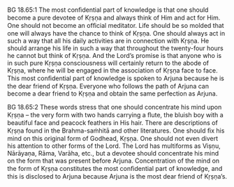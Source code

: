 BG 18.65:1	The most conﬁdential part of knowledge is that one should become a pure devotee of Kṛṣṇa and always think of Him and act for Him. One should not become an ofﬁcial meditator. Life should be so molded that one will always have the chance to think of Kṛṣṇa. One should always act in such a way that all his daily activities are in connection with Kṛṣṇa. He should arrange his life in such a way that throughout the twenty-four hours he cannot but think of Kṛṣṇa. And the Lord’s promise is that anyone who is in such pure Kṛṣṇa consciousness will certainly return to the abode of Kṛṣṇa, where he will be engaged in the association of Kṛṣṇa face to face. This most conﬁdential part of knowledge is spoken to Arjuna because he is the dear friend of Kṛṣṇa. Everyone who follows the path of Arjuna can become a dear friend to Kṛṣṇa and obtain the same perfection as Arjuna.

BG 18.65:2	These words stress that one should concentrate his mind upon Kṛṣṇa – the very form with two hands carrying a ﬂute, the bluish boy with a beautiful face and peacock feathers in His hair. There are descriptions of Kṛṣṇa found in the Brahma-saṁhitā and other literatures. One should ﬁx his mind on this original form of Godhead, Kṛṣṇa. One should not even divert his attention to other forms of the Lord. The Lord has multiforms as Viṣṇu, Nārāyaṇa, Rāma, Varāha, etc., but a devotee should concentrate his mind on the form that was present before Arjuna. Concentration of the mind on the form of Kṛṣṇa constitutes the most conﬁdential part of knowledge, and this is disclosed to Arjuna because Arjuna is the most dear friend of Kṛṣṇa’s.